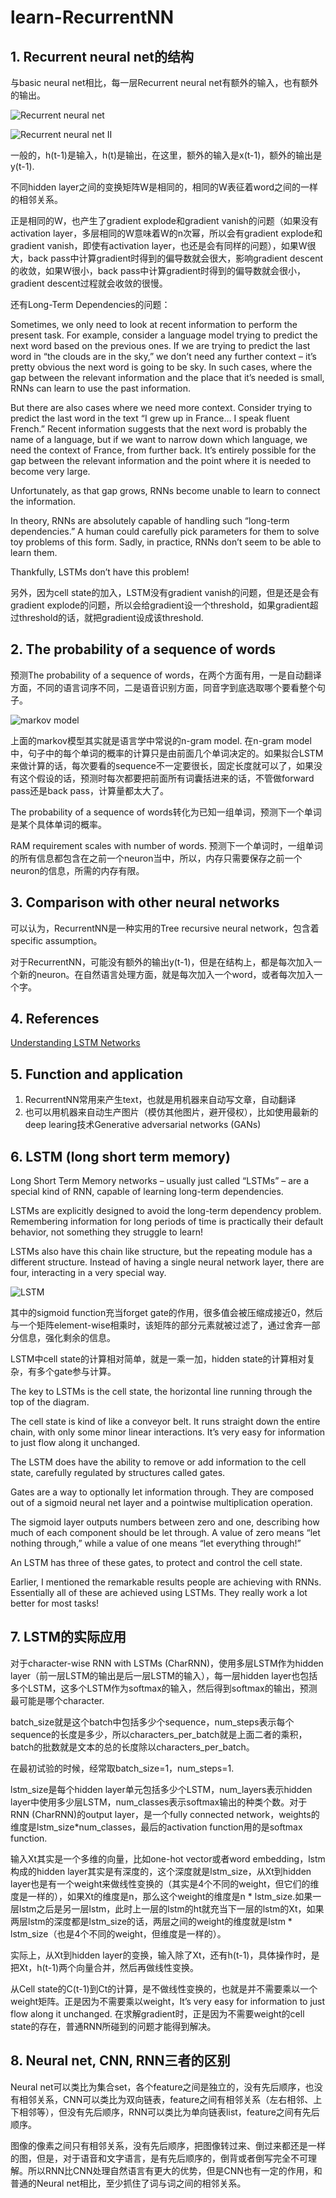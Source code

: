 # learn-RecurrentNN

## 1. Recurrent neural net的结构

与basic neural net相比，每一层Recurrent neural net有额外的输入，也有额外的输出。

![Recurrent neural net](images/RNN.png)

![Recurrent neural net II](images/rnn2.png)

一般的，h(t-1)是输入，h(t)是输出，在这里，额外的输入是x(t-1)，额外的输出是y(t-1).

不同hidden layer之间的变换矩阵W是相同的，相同的W表征着word之间的一样的相邻关系。

正是相同的W，也产生了gradient explode和gradient vanish的问题（如果没有activation layer，多层相同的W意味着W的n次幂，所以会有gradient explode和gradient vanish，即使有activation layer，也还是会有同样的问题），如果W很大，back pass中计算gradient时得到的偏导数就会很大，影响gradient descent的收敛，如果W很小，back pass中计算gradient时得到的偏导数就会很小，gradient descent过程就会收敛的很慢。

还有Long-Term Dependencies的问题：

Sometimes, we only need to look at recent information to perform the present task. For example, consider a language model trying to predict the next word based on the previous ones. If we are trying to predict the last word in “the clouds are in the sky,” we don’t need any further context – it’s pretty obvious the next word is going to be sky. In such cases, where the gap between the relevant information and the place that it’s needed is small, RNNs can learn to use the past information.

But there are also cases where we need more context. Consider trying to predict the last word in the text “I grew up in France… I speak fluent French.” Recent information suggests that the next word is probably the name of a language, but if we want to narrow down which language, we need the context of France, from further back. It’s entirely possible for the gap between the relevant information and the point where it is needed to become very large.

Unfortunately, as that gap grows, RNNs become unable to learn to connect the information.

In theory, RNNs are absolutely capable of handling such “long-term dependencies.” A human could carefully pick parameters for them to solve toy problems of this form. Sadly, in practice, RNNs don’t seem to be able to learn them. 

Thankfully, LSTMs don’t have this problem!

另外，因为cell state的加入，LSTM没有gradient vanish的问题，但是还是会有gradient explode的问题，所以会给gradient设一个threshold，如果gradient超过threshold的话，就把gradient设成该threshold.

## 2. The probability of a sequence of words

预测The probability of a sequence of words，在两个方面有用，一是自动翻译方面，不同的语言词序不同，二是语音识别方面，同音字到底选取哪个要看整个句子。

![markov model](images/markov.png)

上面的markov模型其实就是语言学中常说的n-gram model. 在n-gram model中，句子中的每个单词的概率的计算只是由前面几个单词决定的。如果拟合LSTM来做计算的话，每次要看的sequence不一定要很长，固定长度就可以了，如果没有这个假设的话，预测时每次都要把前面所有词囊括进来的话，不管做forward pass还是back pass，计算量都太大了。

The probability of a sequence of words转化为已知一组单词，预测下一个单词是某个具体单词的概率。

RAM requirement scales with number of words. 预测下一个单词时，一组单词的所有信息都包含在之前一个neuron当中，所以，内存只需要保存之前一个neuron的信息，所需的内存有限。

## 3. Comparison with other neural networks

可以认为，RecurrentNN是一种实用的Tree recursive neural network，包含着specific assumption。

对于RecurrentNN，可能没有额外的输出y(t-1)，但是在结构上，都是每次加入一个新的neuron。在自然语言处理方面，就是每次加入一个word，或者每次加入一个字。

## 4. References

[Understanding LSTM Networks](http://colah.github.io/posts/2015-08-Understanding-LSTMs/)

## 5. Function and application

1. RecurrentNN常用来产生text，也就是用机器来自动写文章，自动翻译
2. 也可以用机器来自动生产图片（模仿其他图片，避开侵权），比如使用最新的deep learing技术Generative adversarial networks (GANs)

## 6. LSTM (long short term memory)

Long Short Term Memory networks – usually just called “LSTMs” – are a special kind of RNN, capable of learning long-term dependencies.

LSTMs are explicitly designed to avoid the long-term dependency problem. Remembering information for long periods of time is practically their default behavior, not something they struggle to learn!

LSTMs also have this chain like structure, but the repeating module has a different structure. Instead of having a single neural network layer, there are four, interacting in a very special way.

![LSTM](images/LSTM.png)

其中的sigmoid function充当forget gate的作用，很多值会被压缩成接近0，然后与一个矩阵element-wise相乘时，该矩阵的部分元素就被过滤了，通过舍弃一部分信息，强化剩余的信息。

LSTM中cell state的计算相对简单，就是一乘一加，hidden state的计算相对复杂，有多个gate参与计算。

The key to LSTMs is the cell state, the horizontal line running through the top of the diagram.

The cell state is kind of like a conveyor belt. It runs straight down the entire chain, with only some minor linear interactions. It’s very easy for information to just flow along it unchanged.

The LSTM does have the ability to remove or add information to the cell state, carefully regulated by structures called gates.

Gates are a way to optionally let information through. They are composed out of a sigmoid neural net layer and a pointwise multiplication operation.

The sigmoid layer outputs numbers between zero and one, describing how much of each component should be let through. A value of zero means “let nothing through,” while a value of one means “let everything through!”

An LSTM has three of these gates, to protect and control the cell state.

Earlier, I mentioned the remarkable results people are achieving with RNNs. Essentially all of these are achieved using LSTMs. They really work a lot better for most tasks!

## 7. LSTM的实际应用

对于character-wise RNN with LSTMs (CharRNN)，使用多层LSTM作为hidden layer（前一层LSTM的输出是后一层LSTM的输入），每一层hidden layer也包括多个LSTM，这多个LSTM作为softmax的输入，然后得到softmax的输出，预测最可能是哪个character.

batch_size就是这个batch中包括多少个sequence，num_steps表示每个sequence的长度是多少，所以characters_per_batch就是上面二者的乘积，batch的批数就是文本的总的长度除以characters_per_batch。

在最初试验的时候，经常取batch_size=1，num_steps=1.

lstm_size是每个hidden layer单元包括多少个LSTM，num_layers表示hidden layer中使用多少层LSTM，num_classes表示softmax输出的种类个数。对于RNN (CharRNN)的output layer，是一个fully connected network，weights的维度是lstm_size*num_classes，最后的activation function用的是softmax function.

输入Xt其实是一个多维的向量，比如one-hot vector或者word embedding，lstm构成的hidden layer其实是有深度的，这个深度就是lstm_size，从Xt到hidden layer也是有一个weight来做线性变换的（其实是4个不同的weight，但它们的维度是一样的），如果Xt的维度是n，那么这个weight的维度是n * lstm_size.如果一层lstm之后是另一层lstm，此时上一层的lstm的ht就充当下一层的lstm的Xt，如果两层lstm的深度都是lstm_size的话，两层之间的weight的维度就是lstm * lstm_size（也是4个不同的weight，但维度是一样的）。

实际上，从Xt到hidden layer的变换，输入除了Xt，还有h(t-1)，具体操作时，是把Xt，h(t-1)两个向量合并，然后再做线性变换。

从Cell state的C(t-1)到Ct的计算，是不做线性变换的，也就是并不需要乘以一个weight矩阵。正是因为不需要乘以weight，It’s very easy for information to just flow along it unchanged. 在求解gradient时，正是因为不需要weight的cell state的存在，普通RNN所碰到的问题才能得到解决。

## 8. Neural net, CNN, RNN三者的区别

Neural net可以类比为集合set，各个feature之间是独立的，没有先后顺序，也没有相邻关系，CNN可以类比为双向链表，feature之间有相邻关系（左右相邻、上下相邻等），但没有先后顺序，RNN可以类比为单向链表list，feature之间有先后顺序。

图像的像素之间只有相邻关系，没有先后顺序，把图像转过来、倒过来都还是一样的图，但是，对于语音和文字语言，是有先后顺序的，倒背或者倒写完全不可理解。所以RNN比CNN处理自然语言有更大的优势，但是CNN也有一定的作用，和普通的Neural net相比，至少抓住了词与词之间的相邻关系。
